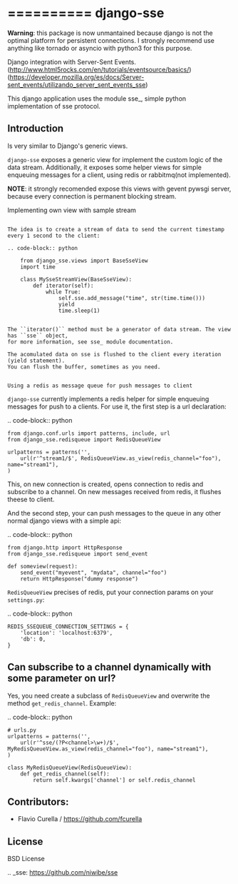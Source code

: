 ==========
django-sse
==========

**Warning**: this package is now unmantained because django is not the optimal platform for persistent connections.
I strongly recommend use anything like tornado or asyncio with python3 for this purpose.

Django integration with Server-Sent Events. (http://www.html5rocks.com/en/tutorials/eventsource/basics/)
(https://developer.mozilla.org/es/docs/Server-sent_events/utilizando_server_sent_events_sse)

This django application uses the module sse_, simple python implementation of sse protocol.


Introduction
------------

Is very similar to Django's generic views.

``django-sse`` exposes a generic view for implement the custom logic of the data stream.
Additionally, it  exposes some helper views for simple enqueuing messages for a client,
using redis or rabbitmq(not implemented).

**NOTE**: it strongly recomended expose this views with gevent pywsgi server, because every connection is
permanent blocking stream.


Implementing own view with sample stream
~~~~~~~~~~~~~~~~~~~~~~~~~~~~~~~~~~~~~~~~

The idea is to create a stream of data to send the current timestamp every 1 second to the client:

.. code-block:: python

    from django_sse.views import BaseSseView
    import time

    class MySseStreamView(BaseSseView):
        def iterator(self):
            while True:
                self.sse.add_message("time", str(time.time()))
                yield
                time.sleep(1)


The ``iterator()`` method must be a generator of data stream. The view has ``sse`` object,
for more information, see sse_ module documentation.

The acomulated data on sse is flushed to the client every iteration (yield statement).
You can flush the buffer, sometimes as you need.


Using a redis as message queue for push messages to client
~~~~~~~~~~~~~~~~~~~~~~~~~~~~~~~~~~~~~~~~~~~~~~~~~~~~~~~~~~

``django-sse`` currently implements a redis helper for simple enqueuing messages for push to a clients.
For use it, the first step is a url declaration:

.. code-block:: python

    from django.conf.urls import patterns, include, url
    from django_sse.redisqueue import RedisQueueView

    urlpatterns = patterns('',
        url(r'^stream1/$', RedisQueueView.as_view(redis_channel="foo"), name="stream1"),
    )

This, on new connection is created, opens connection to redis and subscribe to a channel. On
new messages received from redis, it flushes theese to client.

And the second step, your can push messages to the queue in any other normal django views
with a simple api:

.. code-block:: python

    from django.http import HttpResponse
    from django_sse.redisqueue import send_event

    def someview(request):
        send_event("myevent", "mydata", channel="foo")
        return HttpResponse("dummy response")

``RedisQueueView`` precises of redis, put your connection params on your ``settings.py``:

.. code-block:: python

    REDIS_SSEQUEUE_CONNECTION_SETTINGS = {
        'location': 'localhost:6379',
        'db': 0,
    }



Can subscribe to a channel dynamically with some parameter on url?
------------------------------------------------------------------

Yes, you need create a subclass of ``RedisQueueView`` and overwrite the method ``get_redis_channel``.
Example:

.. code-block:: python

    # urls.py
    urlpatterns = patterns('',
        url(r'^sse/(?P<channel>\w+)/$', MyRedisQueueView.as_view(redis_channel="foo"), name="stream1"),
    )

    class MyRedisQueueView(RedisQueueView):
        def get_redis_channel(self):
            return self.kwargs['channel'] or self.redis_channel


Contributors:
-------------

* Flavio Curella / https://github.com/fcurella


License
-------

BSD License

.. _sse: https://github.com/niwibe/sse

